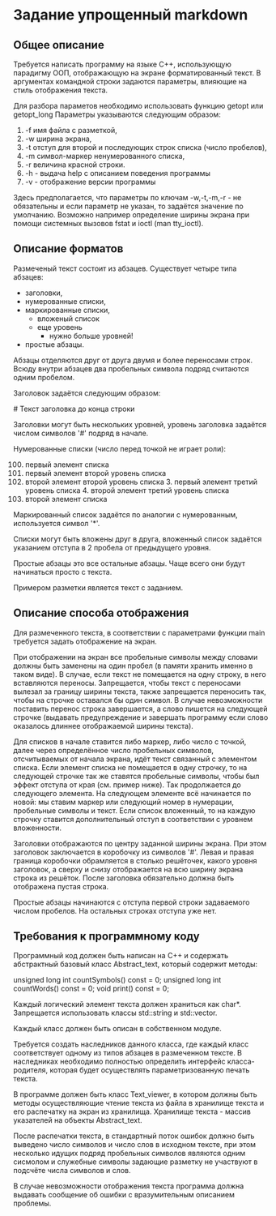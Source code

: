 # Задание упрощенный markdown

## Общее описание

Требуется написать программу на языке С++, использующую парадигму ООП, отображающую на экране форматированный текст. 
В аргументах командной строки задаются параметры, влияющие на стиль отображения текста.

Для разбора параметов необходимо использовать функцию getopt или getopt_long Параметры указываются следующим образом:

1. -f имя файла с разметкой,
2. -w ширина экрана,
3. -t отступ для второй и последующих строк списка (число пробелов),
4. -m символ-маркер ненумерованного списка,
5. -r величина красной строки.
6. -h - выдача help с описанием поведения программы
7. -v - отображение версии программы

Здесь предполагается, что параметры по ключам -w,-t,-m,-r - не обязательны и если параметр не указан, то задаётся значение по умолчанию.
Возможно например определение ширины экрана при помощи системных вызовов fstat и ioctl (man tty_ioctl).

## Описание форматов

Размеченый текст состоит из абзацев. Существует четыре типа абзацев: 

* заголовки,
* нумерованные списки, 
* маркированные списки, 
  * вложеный список
  * еще уровень
    * нужно больше уровней!
* простые абзацы.

Абзацы отделяются друг от друга двумя и более переносами строк. Всюду внутри абзацев два пробельных символа подряд считаются одним пробелом.

Заголовок задаётся следующим образом:

\# Текст заголовка до конца строки

Заголовки могут быть нескольких уровней, уровень заголовка задаётся числом символов '#' подряд в начале.

Нумерованные списки (число перед точкой не играет роли):

100. первый элемент списка
  1. первый элемент второй уровень списка
  2. второй элемент второй уровень списка
    3. первый элемент третий уровень списка
    4. второй элемент третий уровень списка
200. второй элемент списка

Маркированный список задаётся по аналогии с нумерованным, используется символ '*'.

Списки могут быть вложены друг в друга, вложенный список задаётся указанием отступа в 2 пробела
от предыдущего уровня.

Простые абзацы это все остальные абзацы. Чаще всего они будут начинаться просто с текста.

Примером разметки является текст с заданием.

## Описание способа отображения

Для размеченного текста, в соответствии с параметрами функции main требуется задать отображение на экран.

При отображении на экран все пробельные символы между словами должны быть заменены на один пробел (в памяти хранить именно в таком виде). 
В случае, если текст не помещается на одну строку, в него вставляются переносы. Запрещается, чтобы текст с переносами вылезал за границу 
ширины текста, также запрещается переносить так, чтобы на строчке оставался бы один символ. В случае невозможности поставить перенос 
строка завершается, а слово пишется на следующей строчке
(выдавать предупреждение и завершать программу если слово оказалось длиннее отображаемой ширины текста).

Для списков в начале ставится либо маркер, либо число c точкой, далее через определённое число пробельных символов, 
отсчитываемых от начала экрана, идёт текст связанный с элементом списка. Если элемент списка не помещается в одну строчку,
то на следующей строчке так же ставятся пробельные символы, чтобы был эффект отступа от края (см. пример ниже).
Так продолжается до следующего элемента. На следующем элементе всё начинается по новой: мы ставим маркер 
или следующий номер в нумерации, пробельные символы и текст. Если список вложенный, то на каждую строчку ставится 
дополнительный отступ в соответствии с уровнем вложенности.

Заголовки отображаются по центру заданной ширины экрана. При этом заголовок заключается в коробочку из символов '#'. 
Левая и правая граница коробочки обрамляется в столько решёточек, какого уровня заголовок, а сверху и снизу отображается 
на всю ширину экрана строка из решёток. После заголовка обязательно должна быть отображена пустая строка.

Простые абзацы начинаются с отступа первой строки задаваемого числом пробелов. На остальных строках отступа уже нет.

## Требования к программному коду

Программный код должен быть написан на C++ и содержать абстрактный базовый класс Abstract_text, который содержит методы:

unsigned long int countSymbols() const = 0;
unsigned long int countWords() const = 0;
void print() const = 0;

Каждый логический элемент текста должен храниться как char*. Запрещается использовать классы std::string и std::vector.

Каждый класс должен быть описан в собственном модуле.

Требуется создать наследников данного класса, где каждый класс соответствует одному из типов абзацев в размеченном тексте.
В наследниках необходимо полностью определить интерфейс класса-родителя, которая будет осуществлять 
параметризованную печать текста.

В программе должен быть класс Text_viewer, в котором должны быть методы осуществляющие чтение текста из файла 
в хранилище текста и его распечатку на экран из хранилища. 
Хранилище текста - массив указателей на объекты Abstract_text.

После распечатки текста, в стандартный поток ошибок должно быть выведено число символов и число слов в исходном тексте,
при этом несколько идущих подряд пробельных символов являются одним сисмолом и служебные символы задающие разметку 
не участвуют в подсчёте числа символов и слов.

В случае невозможности отображения текста программа должна выдавать сообщение об ошибки с вразумительным описанием проблемы.